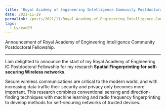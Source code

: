 ```yaml
---
title: 'Royal Academy of Engineering Intelligence Community Postdoctoral Fellowship'
date: 2021-11-29
permalink: /posts/2021/11/Royal-Academy-of-Engineering-Intelligence-Community-Postdoctoral-Fellowship/
tags:
  - LyceanEM
---
```


Announcement of Royal Academy of Engineering Intelligence Community Postdoctoral Fellowship.

---

I am delighted to announce the start of my Royal Academy of Engineering IC Postdoctoral Fellowship for my research **Spatial Fingerprinting for self-securing Wireless networks**.

Secure wireless communications are critical to the modern world, and with increasing data traffic their security and privacy only becomes more important. This research combines conventional sensing and direction-finding techniques with machine learning and radio frequency fingerprinting to develop methods for self-securing networks of trusted devices.


<script src="https://utteranc.es/client.js"
        repo="LyceanEM/LyceanEM.github.io"
        issue-term="Royal-Academy-of-Engineering-Intelligence-Community-Postdoctoral-Fellowship"
        theme="github-light"
        crossorigin="anonymous"
        async>
</script>
